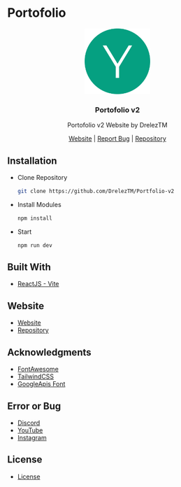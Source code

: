 # Portofolio
<p align="center">
  <img alt="@portofolio-v2" style="width: 150px;" src="https://raw.githubusercontent.com/DrelezTM/Portfolio-v2/refs/heads/main/public/icon.svg">
</p>
<div align="center">
  <h3>Portofolio v2</h3>
  <p>Portofolio v2 Website by DrelezTM</p>
</div>
<div align="center">
  <a href="https://www.yazidyusuf.my.id/">Website</a> | <a href="https://discord.gg/9BaNBVNtw4">Report Bug</a> | <a href="https://github.com/DrelezTM/Portfolio-v2">Repository</a>
</div>

## Installation
* Clone Repository
  ```sh
  git clone https://github.com/DrelezTM/Portfolio-v2
  ```
* Install Modules
  ```sh
  npm install
  ```
* Start
  ```sh
  npm run dev
  ```

## Built With
* [ReactJS - Vite](https://vite.dev/guide/)

## Website
* [Website](https://www.yazidyusuf.my.id/)
* [Repository](https://github.com/DrelezTM/Portfolio-v2)

## Acknowledgments
* [FontAwesome](https://fontawesome.com/)
* [TailwindCSS](https://tailwindcss.com/docs/installation/using-vite)
* [GoogleApis Font](https://fonts.googleapis.com)

## Error or Bug
* [Discord](https://dsc.gg/DrelezTM)
* [YouTube](https://www.youtube.com/p/DrelezTM)
* [Instagram](https://www.instagram.com/DrelezTM)

## License
* [License](https://github.com/DrelezTM/Portfolio-v2/blob/main/LICENSE)
